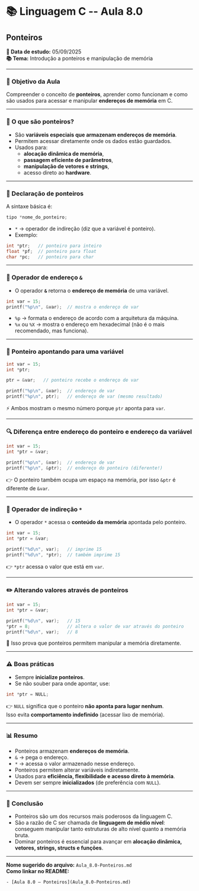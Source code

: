 # 📚 Linguagem C -- Aula 8.0

## Ponteiros

**📅 Data de estudo:** 05/09/2025\
**📚 Tema:** Introdução a ponteiros e manipulação de memória

------------------------------------------------------------------------

### 🎯 Objetivo da Aula

Compreender o conceito de **ponteiros**, aprender como funcionam e como
são usados para acessar e manipular **endereços de memória** em C.

------------------------------------------------------------------------

### 🧠 O que são ponteiros?

- São **variáveis especiais que armazenam endereços de memória**.
- Permitem acessar diretamente onde os dados estão guardados.
- Usados para:
  - **alocação dinâmica de memória**,
  - **passagem eficiente de parâmetros**,
  - **manipulação de vetores e strings**,
  - acesso direto ao **hardware**.

------------------------------------------------------------------------

### 🧩 Declaração de ponteiros

A sintaxe básica é:

```c
tipo *nome_do_ponteiro;
```

- `*` → operador de indireção (diz que a variável é ponteiro).
- Exemplo:

```c
int *ptr;   // ponteiro para inteiro
float *pf;  // ponteiro para float
char *pc;   // ponteiro para char
```

------------------------------------------------------------------------

### 📍 Operador de endereço `&`

- O operador **`&`** retorna o **endereço de memória** de uma variável.

```c
int var = 15;
printf("%p\n", &var);  // mostra o endereço de var
```

- `%p` → formata o endereço de acordo com a arquitetura da máquina.
- `%x` ou `%X` → mostra o endereço em hexadecimal (não é o mais recomendado, mas funciona).

------------------------------------------------------------------------

### 🔄 Ponteiro apontando para uma variável

```c
int var = 15;
int *ptr;

ptr = &var;   // ponteiro recebe o endereço de var

printf("%p\n", &var);  // endereço de var
printf("%p\n", ptr);   // endereço de var (mesmo resultado)
```

⚡ Ambos mostram o mesmo número porque `ptr` aponta para `var`.

------------------------------------------------------------------------

### 🔍 Diferença entre endereço do ponteiro e endereço da variável

```c
int var = 15;
int *ptr = &var;

printf("%p\n", &var);  // endereço de var
printf("%p\n", &ptr);  // endereço do ponteiro (diferente!)
```

👉 O ponteiro também ocupa um espaço na memória, por isso `&ptr` é diferente de `&var`.

------------------------------------------------------------------------

### 📖 Operador de indireção `*`

- O operador `*` acessa o **conteúdo da memória** apontada pelo ponteiro.

```c
int var = 15;
int *ptr = &var;

printf("%d\n", var);   // imprime 15
printf("%d\n", *ptr);  // também imprime 15
```

👉 `*ptr` acessa o valor que está em `var`.

------------------------------------------------------------------------

### ✏️ Alterando valores através de ponteiros

```c
int var = 15;
int *ptr = &var;

printf("%d\n", var);   // 15
*ptr = 8;              // altera o valor de var através do ponteiro
printf("%d\n", var);   // 8
```

📌 Isso prova que ponteiros permitem manipular a memória diretamente.

------------------------------------------------------------------------

### ⚠️ Boas práticas

- Sempre **inicialize ponteiros**.
- Se não souber para onde apontar, use:

```c
int *ptr = NULL;
```

👉 `NULL` significa que o ponteiro **não aponta para lugar nenhum**.  
Isso evita **comportamento indefinido** (acessar lixo de memória).

------------------------------------------------------------------------

### 📊 Resumo

- Ponteiros armazenam **endereços de memória**.
- `&` → pega o endereço.  
- `*` → acessa o valor armazenado nesse endereço.  
- Ponteiros permitem alterar variáveis indiretamente.  
- Usados para **eficiência, flexibilidade e acesso direto à memória**.  
- Devem ser sempre **inicializados** (de preferência com `NULL`).

------------------------------------------------------------------------

### 📌 Conclusão

- Ponteiros são um dos recursos mais poderosos da linguagem C.  
- São a razão de C ser chamada de **linguagem de médio nível**:  
  conseguem manipular tanto estruturas de alto nível quanto a memória bruta.  
- Dominar ponteiros é essencial para avançar em **alocação dinâmica, vetores, strings, structs e funções**.

------------------------------------------------------------------------

**Nome sugerido do arquivo:** `Aula_8.0-Ponteiros.md`\
**Como linkar no README:**
```
- [Aula 8.0 — Ponteiros](Aula_8.0-Ponteiros.md)
```
